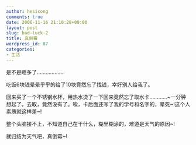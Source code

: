 ```yaml
---
author: hesicong
comments: true
date: 2006-11-16 21:10:28+00:00
layout: post
slug: bad-luck-2
title: 真倒霉
wordpress_id: 87
categories:
- 生活
---
```



是不是睡多了………………

吃饭6块钱晕晕乎乎的给了10块竟然忘了找钱，幸好别人给我了。

回来买了一个不锈钢水杯，用热水烫了一下回来竟然忘了取水卡…………~一分钟想起了，去取，竟然没有了。唉，卡后面还写了我的学号和名字的，晕死~!这个人素质就这样差~!

整个头脑接不上，不知道自己在干什么，糊里糊涂的，难道是天气的原因~!

就归结为天气吧，真倒霉~!
